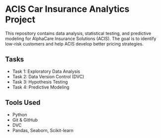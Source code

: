 # ACIS Car Insurance Analytics Project

This repository contains data analysis, statistical testing, and predictive modeling for AlphaCare Insurance Solutions (ACIS). The goal is to identify low-risk customers and help ACIS develop better pricing strategies.

## Tasks

- Task 1: Exploratory Data Analysis
- Task 2: Data Version Control (DVC)
- Task 3: Hypothesis Testing
- Task 4: Predictive Modeling

## Tools Used

- Python
- Git & GitHub
- DVC
- Pandas, Seaborn, Scikit-learn
